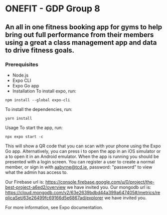# ONEFIT - GDP Group 8

## An all in one fitness booking app for gyms to help bring out full performance from their members using a great a class management app and data to drive fitness goals.

### Prerequisites

- Node.js
- Expo CLI
- Expo Go app
- Installation
  To install expo, run:

```
npm install --global expo-cli
```

To install the dependencies, run:

```
yarn install
```

Usage
To start the app, run:

```
npx expo start -c
```

This will show a QR code that you can scan with your phone using the Expo Go app. Alternatively, you can press i to open the app in an iOS simulator or a to open it in an Android emulator.
When the app is running you should be presented with a login screen. You can register a user to create a normal member, or sign in with aabyrne@tcd.ie, password: "password" to view what the admin has access to.

Our Firebase url is: https://console.firebase.google.com/u/0/project/the-best-project-a6ed2/overview we have invited you.
Our mongodb url is: https://cloud.mongodb.com/v2/63e2639bdbd44a399a647405#/metrics/replicaSet/63e26499fc69166d5e6867ad/explorer we have invited you.

For more information, see Expo documentation.
